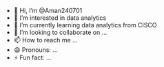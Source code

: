 - 👋 Hi, I’m @Aman240701
- 👀 I’m interested in data analytics
- 🌱 I’m currently learning data analytics from CISCO
- 💞️ I’m looking to collaborate on ...
- 📫 How to reach me ...
- 😄 Pronouns: ...
- ⚡ Fun fact: ...

<!---
Aman240701/Aman240701 is a ✨ special ✨ repository because its `README.md` (this file) appears on your GitHub profile.
You can click the Preview link to take a look at your changes.
--->
